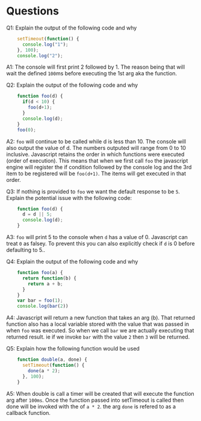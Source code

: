 # Questions

Q1: Explain the output of the following code and why

```js
    setTimeout(function() {
      console.log("1");
    }, 100);
    console.log("2");
```

A1: The console will first print 2 followed by 1. The reason being that will wait the defined `100`ms before executing the 1st arg aka the function.

Q2: Explain the output of the following code and why

```js
    function foo(d) {
      if(d < 10) {
        foo(d+1);
      }
      console.log(d);
    }
    foo(0);
```

A2: `foo` will continue to be called while d is less than 10. The console will also output the value of d. The numbers outputed will range from 0 to 10 inclusive. Javascript retains the order in which functions were executed (order of execution). This means that when we first call `foo` the javascript engine will register the if condition followed by the console log and the 3rd item to be registered will be `foo(d+1)`. The items will get executed in that order.

Q3: If nothing is provided to `foo` we want the default response to be `5`. Explain the potential issue with the following code:

```js
    function foo(d) {
      d = d || 5;
      console.log(d);
    }
```

A3: `foo` will print 5 to the console when `d` has a value of 0. Javascript can treat `0` as falsey. To prevent this you can also explicitly check if `d` is 0 before defaulting to 5..

Q4: Explain the output of the following code and why

```js
    function foo(a) {
      return function(b) {
        return a + b;
      }
    }
    var bar = foo(1);
    console.log(bar(2))
```

A4: Javascript will return a new function that takes an arg (b). That returned function also has a local variable stored  with the value that was passed in when `foo` was executed.
So when we call `bar` we are actually executing that returned result. ie if we invoke `bar` with the value `2` then `3` will be returned.

Q5: Explain how the following function would be used

```js
    function double(a, done) {
      setTimeout(function() {
        done(a * 2);
      }, 100);
    }
```

A5: When double is call a timer will be created that will execute the function arg after `100ms`. Once the function passed into setTimeout is called then done will be invoked with the of `a * 2`. the arg `done` is refered to as a callback function.
